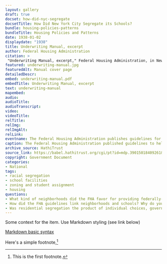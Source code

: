 ```yaml
--- 
layout: gallery
draft: true
docset: how-did-nyc-segregate
docsetTitle: How Did New York City Segregate its Schools?
bundle: housing-policies-patterns
bundleTitle: Housing Policies and Patterns
date: 1938-01-02
displaydate: "1938"
title: Underwriting Manual, excerpt
author: Federal Housing Administration
citation: >
 "Underwriting Manual, excerpt," Federal Housing Administration, in New York City Civil Rights History Project, Accessed: [Month Day, Year], https://nyccivilrightshistory.org/gallery/underwriting-manual.
featured: underwriting-manual.jpg
featuredAlt: Manual cover page
detailedDescr: 
embed: underwriting-manual.pdf
embedTitle: Underwriting Manual, excerpt
text: underwriting-manual
mapembed: 
audio: 
audioTitle: 
audioTranscript: 
video: 
videoTitle: 
relTitle: 
relImg: 
relImgAlt: 
relLink: 
eventname: The Federal Housing Administration publishes guidelines for mortgage lending. 
caption: The Federal Housing Administration published guidelines to help determine which properties, neighborhoods, and people could receive federally insured mortgages.
archive_source: HathiTrust 
source_link: https://babel.hathitrust.org/cgi/pt?id=mdp.39015018409261&seq=6
copyright: Government Document
categories: 
- National
tags: 
- racial segregation 
- school facilities 
- zoning and student assignment 
- housing
questions: 
- What kind of neighborhoods did the FHA favor for providing federally-insured mortgages? What ideas did they use to support their conclusions?
- How did the FHA guidelines link neighborhoods and schools? Why do you think the FHA devalued integrated schools?
- Was residential segregation the product of individual choices, government policy, or both?
--- 
```


Some context for the item. Use Markdown styling (see link below)

[Markdown basic syntax](https://www.markdownguide.org/basic-syntax/)

Here's a simple footnote,[^1]

[^1]: This is the first footnote.
